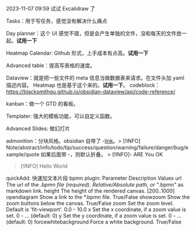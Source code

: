 2023-11-07 09:59 试试 Excalidraw 了

Tasks：用于写任务，感觉没有解决什么痛点

Day planner：这个 UI 感觉不错，但是会产生单独的文件，没和每天的文件放一起。**试用一下**

Heatmap Calendar: Github 形式，上手成本有点高。**试用一下**

Advanced table：提高写表格的速度。

Dataview：就是把一些文件的 meta 信息当做数据表来请求。在文件头加 yaml 描述内容。
	Heatmap 也是基于这个来的。**试用一下**。
	codeblock： https://blacksmithgu.github.io/obsidian-dataview/api/code-reference/ 

kanban：做一个 GTD 的看板。

Templater: 强大的模板功能，可以自定义函数。

Advanced Slides: 做幻灯片

admonition：分块风格。obsidian 自带了 -[link](https://help.obsidian.md/How+to/Use+callouts)。> [!INFO] 
Note/abstract/info/todo/tip/success/question/warning/failure/danger/bug/example/quote
如果后面带 -，则默认折叠。 > [!INFO]- ARE You OK
> [!INFO]
> Hello World


quickAdd: 快速加文本片段
bpmn plugin:
Parameter	Description	Values
url	The url of the *.bpmn file (required).	Relative/Absolute path, or "*.bpmn" as markdown link.
height	The height of the rendered canvas.	[200..1000]
opendiagram	Show a link to the *.bpmn file.	True/False
showzoom	Show the zoom buttons below the canvas.	True/False
zoom	Set the zoom level. Default is 'fit-viewport'.	0.0 - 10.0
x	Set the x coordinate, if a zoom value is set.	0 - ... (default: 0)
y	Set the y coordinate, if a zoom value is set.	0 - ... (default: 0)
forcewhitebackground	Force a white background.	True/False



